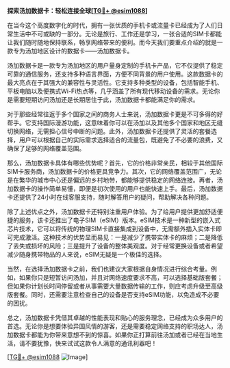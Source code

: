 **探索汤加数据卡：轻松连接全球[[TG💪+ @esim1088](https://t.me/s/esim1088)]**

在当今这个高度数字化的时代，拥有一张优质的手机卡或流量卡已经成为了人们日常生活中不可或缺的一部分。无论是旅行、工作还是学习，一张合适的SIM卡都能让我们随时随地保持联系，畅享网络带来的便利。而今天我们要重点介绍的就是一款专为汤加地区设计的数据卡——汤加数据卡。

汤加数据卡是一款专为汤加地区的用户量身定制的手机卡产品，它不仅提供了稳定可靠的通信服务，还支持多种语言界面，方便不同背景的用户使用。这款数据卡的最大亮点在于其强大的兼容性与灵活性。它支持多种类型的设备，包括智能手机、平板电脑以及便携式Wi-Fi热点等，几乎涵盖了所有现代移动设备的需求。无论你是需要短期访问汤加还是长期居住于此，汤加数据卡都能满足你的需求。

对于那些经常往返于多个国家之间的商务人士来说，汤加数据卡更是不可多得的好帮手。它支持国际漫游功能，这意味着你可以在汤加以及其他多个国家和地区无缝切换网络，无需担心信号中断的问题。此外，汤加数据卡还提供了灵活的套餐选择，用户可以根据自己的实际需求选择适合的流量包，既避免了不必要的浪费，又确保了足够的网络覆盖范围。

那么，汤加数据卡具体有哪些优势呢？首先，它的价格非常亲民，相较于其他国际SIM卡服务商，汤加数据卡的价格更具竞争力。其次，它的网络覆盖范围广，无论是在繁华的城市中心还是偏远的乡村地带，都能够提供稳定的网络连接。再者，汤加数据卡的操作简单易懂，即便是初次使用的用户也能快速上手。最后，汤加数据卡还提供了24小时在线客服支持，随时解答用户的疑问，帮助解决各种问题。

除了上述优点之外，汤加数据卡还特别注重用户体验。为了给用户提供更加舒适便捷的服务，该卡还推出了电子SIM（eSIM）版本。eSIM技术是一种新型的嵌入式芯片技术，它可以将传统的物理SIM卡直接集成到设备中，无需额外插入实体卡即可完成激活。这种技术的优势显而易见：一是减少了携带实体卡的麻烦；二是降低了丢失或损坏的风险；三是提升了设备的整体美观度。对于经常更换设备或者希望减少随身携带物品的人来说，eSIM无疑是一个极佳的选择。

当然，在选择汤加数据卡之前，我们也建议大家根据自身情况进行综合考量。例如，如果你只是短暂访问汤加，并且对网络速度要求不高，可以选择基础版套餐；但如果你计划长时间停留或者从事需要大量数据传输的工作，则应考虑升级至高级版套餐。同时，还需要注意检查自己的设备是否支持eSIM功能，以免造成不必要的困扰。

总之，汤加数据卡凭借其卓越的性能表现和贴心的服务理念，已经成为众多用户的首选。无论你是想要体验异国风情的游客，还是需要稳定网络支持的职场达人，汤加数据卡都能为你带来意想不到的惊喜。如果你正打算前往汤加或者已经在当地生活，请不要犹豫，快来试试这款令人满意的通讯利器吧！

[[TG💪+ @esim1088](https://t.me/s/esim1088) ![Image](https://i.postimg.cc/4NQfJmqS/Snipaste-2025-05-13-00-14-12.png)]